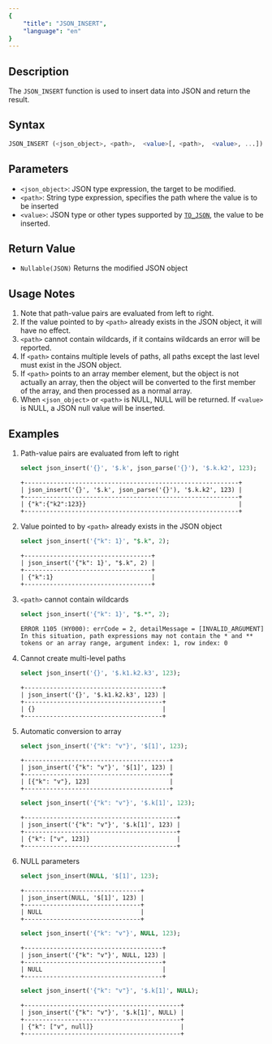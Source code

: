 ```yaml
---
{
    "title": "JSON_INSERT",
    "language": "en"
}
---
```


## Description
The `JSON_INSERT` function is used to insert data into JSON and return the result.

## Syntax
```sql
JSON_INSERT (<json_object>, <path>,  <value>[, <path>,  <value>, ...])
```

## Parameters
- `<json_object>`: JSON type expression, the target to be modified.
- `<path>`: String type expression, specifies the path where the value is to be inserted
- `<value>`: JSON type or other types supported by [`TO_JSON`](./to-json.md), the value to be inserted.

## Return Value
- `Nullable(JSON)` Returns the modified JSON object

## Usage Notes
1. Note that path-value pairs are evaluated from left to right.
2. If the value pointed to by `<path>` already exists in the JSON object, it will have no effect.
3. `<path>` cannot contain wildcards, if it contains wildcards an error will be reported.
4. If `<path>` contains multiple levels of paths, all paths except the last level must exist in the JSON object.
5. If `<path>` points to an array member element, but the object is not actually an array, then the object will be converted to the first member of the array, and then processed as a normal array.
6. When `<json_object>` or `<path>` is NULL, NULL will be returned. If `<value>` is NULL, a JSON null value will be inserted.

## Examples
1. Path-value pairs are evaluated from left to right
    ```sql
    select json_insert('{}', '$.k', json_parse('{}'), '$.k.k2', 123);
    ```
    ```text
    +-----------------------------------------------------------+
    | json_insert('{}', '$.k', json_parse('{}'), '$.k.k2', 123) |
    +-----------------------------------------------------------+
    | {"k":{"k2":123}}                                          |
    +-----------------------------------------------------------+
    ```
2. Value pointed to by `<path>` already exists in the JSON object
    ```sql
    select json_insert('{"k": 1}', "$.k", 2);
    ```
    ```text
    +-----------------------------------+
    | json_insert('{"k": 1}', "$.k", 2) |
    +-----------------------------------+
    | {"k":1}                           |
    +-----------------------------------+
    ```
3. `<path>` cannot contain wildcards
    ```sql
    select json_insert('{"k": 1}', "$.*", 2);
    ```
    ```text
    ERROR 1105 (HY000): errCode = 2, detailMessage = [INVALID_ARGUMENT] In this situation, path expressions may not contain the * and ** tokens or an array range, argument index: 1, row index: 0
    ```
4. Cannot create multi-level paths
    ```sql
    select json_insert('{}', '$.k1.k2.k3', 123);
    ```
    ```text
    +--------------------------------------+
    | json_insert('{}', '$.k1.k2.k3', 123) |
    +--------------------------------------+
    | {}                                   |
    +--------------------------------------+
    ```
5. Automatic conversion to array
    ```sql
    select json_insert('{"k": "v"}', '$[1]', 123);
    ```
    ```text
    +----------------------------------------+
    | json_insert('{"k": "v"}', '$[1]', 123) |
    +----------------------------------------+
    | [{"k": "v"}, 123]                      |
    +----------------------------------------+
    ```
    ```sql
    select json_insert('{"k": "v"}', '$.k[1]', 123);
    ```
    ```text
    +------------------------------------------+
    | json_insert('{"k": "v"}', '$.k[1]', 123) |
    +------------------------------------------+
    | {"k": ["v", 123]}                        |
    +------------------------------------------+
    ```
6. NULL parameters
    ```sql
    select json_insert(NULL, '$[1]', 123);
    ```
    ```text
    +--------------------------------+
    | json_insert(NULL, '$[1]', 123) |
    +--------------------------------+
    | NULL                           |
    +--------------------------------+
    ```
    ```sql
    select json_insert('{"k": "v"}', NULL, 123);
    ```
    ```text
    +--------------------------------------+
    | json_insert('{"k": "v"}', NULL, 123) |
    +--------------------------------------+
    | NULL                                 |
    +--------------------------------------+
    ```
    ```sql
    select json_insert('{"k": "v"}', '$.k[1]', NULL);
    ```
    ```text
    +-------------------------------------------+
    | json_insert('{"k": "v"}', '$.k[1]', NULL) |
    +-------------------------------------------+
    | {"k": ["v", null]}                        |
    +-------------------------------------------+
    ```